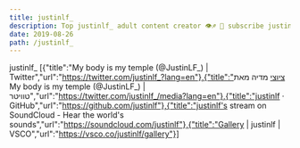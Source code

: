 ```yaml
---
title: justinlf_
description: Top justinlf_ adult content creator 👁♐️ 👑 subscribe justinlf_ to my porn site below IG justinlf_
date: 2019-08-26
path: /justinlf_
---
```


justinlf_
[{"title":"My body is my temple (@JustinLF_) | Twitter","url":"https://twitter.com/justinlf_?lang=en"},{"title":"ציוצי מדיה מאת My body is my temple (@JustinLF_) | טוויטר","url":"https://twitter.com/justinlf_/media?lang=en"},{"title":"justinlf · GitHub","url":"https://github.com/justinlf"},{"title":"justinlf's stream on SoundCloud - Hear the world's sounds","url":"https://soundcloud.com/justinlf"},{"title":"Gallery | justinlf | VSCO","url":"https://vsco.co/justinlf/gallery"}]

